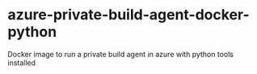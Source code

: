 # azure-private-build-agent-docker-python
Docker image to run a private build agent in azure with python tools installed
